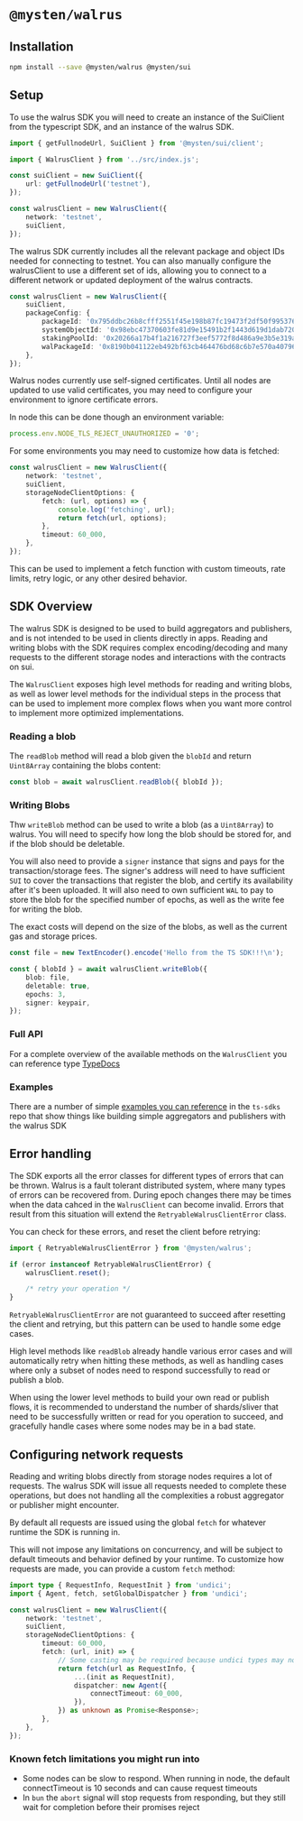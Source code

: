 # `@mysten/walrus`

## Installation

```bash
npm install --save @mysten/walrus @mysten/sui
```

## Setup

To use the walrus SDK you will need to create an instance of the SuiClient from the typescript SDK,
and an instance of the walrus SDK.

```ts
import { getFullnodeUrl, SuiClient } from '@mysten/sui/client';

import { WalrusClient } from '../src/index.js';

const suiClient = new SuiClient({
	url: getFullnodeUrl('testnet'),
});

const walrusClient = new WalrusClient({
	network: 'testnet',
	suiClient,
});
```

The walrus SDK currently includes all the relevant package and object IDs needed for connecting to
testnet. You can also manually configure the walrusClient to use a different set of ids, allowing
you to connect to a different network or updated deployment of the walrus contracts.

```ts
const walrusClient = new WalrusClient({
	suiClient,
	packageConfig: {
		packageId: '0x795ddbc26b8cfff2551f45e198b87fc19473f2df50f995376b924ac80e56f88b',
		systemObjectId: '0x98ebc47370603fe81d9e15491b2f1443d619d1dab720d586e429ed233e1255c1',
		stakingPoolId: '0x20266a17b4f1a216727f3eef5772f8d486a9e3b5e319af80a5b75809c035561d',
		walPackageId: '0x8190b041122eb492bf63cb464476bd68c6b7e570a4079645a8b28732b6197a82',
	},
});
```

Walrus nodes currently use self-signed certificates. Until all nodes are updated to use valid
certificates, you may need to configure your environment to ignore certificate errors.

In node this can be done though an environment variable:

```ts
process.env.NODE_TLS_REJECT_UNAUTHORIZED = '0';
```

For some environments you may need to customize how data is fetched:

```ts
const walrusClient = new WalrusClient({
	network: 'testnet',
	suiClient,
	storageNodeClientOptions: {
		fetch: (url, options) => {
			console.log('fetching', url);
			return fetch(url, options);
		},
		timeout: 60_000,
	},
});
```

This can be used to implement a fetch function with custom timeouts, rate limits, retry logic, or
any other desired behavior.

## SDK Overview

The walrus SDK is designed to be used to build aggregators and publishers, and is not intended to be
used in clients directly in apps. Reading and writing blobs with the SDK requires complex
encoding/decoding and many requests to the different storage nodes and interactions with the
contracts on sui.

The `WalrusClient` exposes high level methods for reading and writing blobs, as well as lower level
methods for the individual steps in the process that can be used to implement more complex flows
when you want more control to implement more optimized implementations.

### Reading a blob

The `readBlob` method will read a blob given the `blobId` and return `Uint8Array` containing the
blobs content:

```ts
const blob = await walrusClient.readBlob({ blobId });
```

### Writing Blobs

Thw `writeBlob` method can be used to write a blob (as a `Uint8Array`) to walrus. You will need to
specify how long the blob should be stored for, and if the blob should be deletable.

You will also need to provide a `signer` instance that signs and pays for the transaction/storage
fees. The signer's address will need to have sufficient `SUI` to cover the transactions that
register the blob, and certify its availability after it's been uploaded. It will also need to own
sufficient `WAL` to pay to store the blob for the specified number of epochs, as well as the write
fee for writing the blob.

The exact costs will depend on the size of the blobs, as well as the current gas and storage prices.

```ts
const file = new TextEncoder().encode('Hello from the TS SDK!!!\n');

const { blobId } = await walrusClient.writeBlob({
	blob: file,
	deletable: true,
	epochs: 3,
	signer: keypair,
});
```

### Full API

For a complete overview of the available methods on the `WalrusClient` you can reference type
[TypeDocs](http://sdk.mystenlabs.com/typedoc/classes/_mysten_walrus.WalrusClient.html)

### Examples

There are a number of simple
[examples you can reference](https://github.com/MystenLabs/ts-sdks/tree/main/packages/walrus/examples)
in the `ts-sdks` repo that show things like building simple aggregators and publishers with the
walrus SDK

## Error handling

The SDK exports all the error classes for different types of errors that can be thrown. Walrus is a
fault tolerant distributed system, where many types of errors can be recovered from. During epoch
changes there may be times when the data cahced in the `WalrusClient` can become invalid. Errors
that result from this situation will extend the `RetryableWalrusClientError` class.

You can check for these errors, and reset the client before retrying:

```ts
import { RetryableWalrusClientError } from '@mysten/walrus';

if (error instanceof RetryableWalrusClientError) {
	walrusClient.reset();

	/* retry your operation */
}
```

`RetryableWalrusClientError` are not guaranteed to succeed after resetting the client and retrying,
but this pattern can be used to handle some edge cases.

High level methods like `readBlob` already handle various error cases and will automatically retry
when hitting these methods, as well as handling cases where only a subset of nodes need to respond
successfully to read or publish a blob.

When using the lower level methods to build your own read or publish flows, it is recommended to
understand the number of shards/sliver that need to be successfully written or read for you
operation to succeed, and gracefully handle cases where some nodes may be in a bad state.

## Configuring network requests

Reading and writing blobs directly from storage nodes requires a lot of requests. The walrus SDK
will issue all requests needed to complete these operations, but does not handling all the
complexities a robust aggregator or publisher might encounter.

By default all requests are issued using the global `fetch` for whatever runtime the SDK is running
in.

This will not impose any limitations on concurrency, and will be subject to default timeouts and
behavior defined by your runtime. To customize how requests are made, you can provide a custom
`fetch` method:

```ts
import type { RequestInfo, RequestInit } from 'undici';
import { Agent, fetch, setGlobalDispatcher } from 'undici';

const walrusClient = new WalrusClient({
	network: 'testnet',
	suiClient,
	storageNodeClientOptions: {
		timeout: 60_000,
		fetch: (url, init) => {
			// Some casting may be required because undici types may not exactly match the @node/types types
			return fetch(url as RequestInfo, {
				...(init as RequestInit),
				dispatcher: new Agent({
					connectTimeout: 60_000,
				}),
			}) as unknown as Promise<Response>;
		},
	},
});
```

### Known fetch limitations you might run into

- Some nodes can be slow to respond. When running in node, the default connectTimeout is 10 seconds
  and can cause request timeouts
- In `bun` the `abort` signal will stop requests from responding, but they still wait for completion
  before their promises reject
